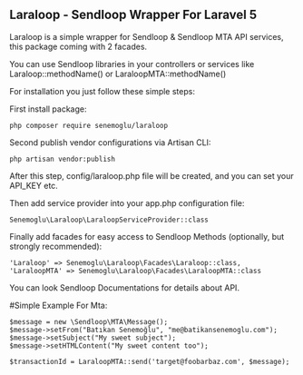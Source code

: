 ## Laraloop - Sendloop Wrapper For Laravel 5 ##
Laraloop is a simple wrapper for Sendloop & Sendloop MTA API services, this package coming with 2 facades.

You can use Sendloop libraries in your controllers or services like Laraloop::methodName() or LaraloopMTA::methodName()

For installation you just follow these simple steps:

First install package:

    php composer require senemoglu/laraloop

Second publish vendor configurations via Artisan CLI:

    php artisan vendor:publish
    
After this step, config/laraloop.php file will be created, and you can set your API_KEY etc.

Then add service provider into your app.php configuration file:

    Senemoglu\Laraloop\LaraloopServiceProvider::class

Finally add facades for easy access to Sendloop Methods (optionally, but strongly recommended):

    'Laraloop' => Senemoglu\Laraloop\Facades\Laraloop::class,
    'LaraloopMTA' => Senemoglu\Laraloop\Facades\LaraloopMTA::class

You can look Sendloop Documentations for details about API.

#Simple Example For Mta:

    $message = new \Sendloop\MTA\Message();
    $message->setFrom("Batıkan Senemoğlu", "me@batikansenemoglu.com");
    $message->setSubject("My sweet subject");
    $message->setHTMLContent("My sweet content too");
    
    $transactionId = LaraloopMTA::send('target@foobarbaz.com', $message);
